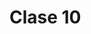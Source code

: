 # Clase 10





<!--

Seguir la siguiente guia: 
* https://www.raspberrypi.com/documentation/computers/getting-started.html
* https://www.raspberrypi.com/documentation/computers/raspberry-pi.html
* https://www.youtube.com/watch?v=VZx22ZWTnb0
* https://classroom.google.com/w/MzM0OTQ3MDAwMjda/t/all


En construcción...
* https://datasheets.raspberrypi.com/rpi4/raspberry-pi-4-datasheet.pdf
* https://datasheets.raspberrypi.com/rpi4/raspberry-pi-4-product-brief.pdf


* https://www.raspberrypi.com/documentation/
* https://datasheets.raspberrypi.com/
* https://josephpcohen.com/w/
* https://josephpcohen.com/w/working-with-a-raspberry-pi/
* https://www.cl.cam.ac.uk/projects/raspberrypi/tutorials/robot/cheat_sheet/
* https://www.cl.cam.ac.uk/projects/raspberrypi/tutorials/robot/
* https://learn.adafruit.com/products/4296/guides
* https://learn.sparkfun.com/tutorials/raspberry-pi-4-kit-hookup-guide
* https://www.sparkfun.com/products/17380
* https://raspberry-valley.azurewebsites.net/
* https://realpython.com/python-raspberry-pi/ 
-->

